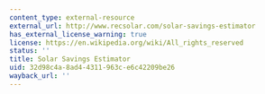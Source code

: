 ```yaml
---
content_type: external-resource
external_url: http://www.recsolar.com/solar-savings-estimator
has_external_license_warning: true
license: https://en.wikipedia.org/wiki/All_rights_reserved
status: ''
title: Solar Savings Estimator
uid: 32d98c4a-8ad4-4311-963c-e6c42209be26
wayback_url: ''
---
```

